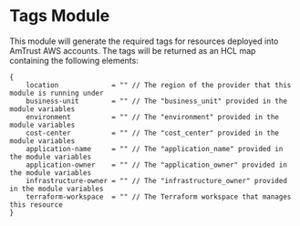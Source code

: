 # Tags Module

This module will generate the required tags for resources deployed into AmTrust AWS accounts. The tags will be returned as an HCL map containing the following elements:

```
{
    location             = "" // The region of the provider that this module is running under
    business-unit        = "" // The "business_unit" provided in the module variables
    environment          = "" // The "environment" provided in the module variables
    cost-center          = "" // The "cost_center" provided in the module variables
    application-name     = "" // The "application_name" provided in the module variables
    application-owner    = "" // The "application_owner" provided in the module variables
    infrastructure-owner = "" // The "infrastructure_owner" provided in the module variables
    terraform-workspace  = "" // The Terraform workspace that manages this resource
}
```
